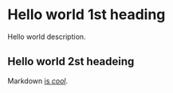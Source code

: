 # Hello world 1st heading
Hello world description.

## Hello world 2st headeing

Markdown [is *cool*]([https://developer.mozilla.org/en-US/](https://developer.mozilla.org/en-US/docs/MDN/Writing_guidelines/Howto/Markdown_in_MDN)).

